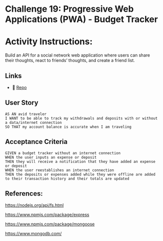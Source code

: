 # Challenge 19: Progressive Web Applications (PWA) - Budget Tracker

# Activity Instructions:

Build an API for a social network web application where users can share their thoughts, react to friends’ thoughts, and create a friend list. 

## Links

* 💾 [Repo](https://github.com/gallolopez1/Social-Network-API)

## User Story

```
AS AN avid traveler
I WANT to be able to track my withdrawals and deposits with or without a data/internet connection
SO THAT my account balance is accurate when I am traveling 
```

## Acceptance Criteria

```
GIVEN a budget tracker without an internet connection
WHEN the user inputs an expense or deposit
THEN they will receive a notification that they have added an expense or deposit
WHEN the user reestablishes an internet connection
THEN the deposits or expenses added while they were offline are added to their transaction history and their totals are updated
```
## References:
https://nodejs.org/api/fs.html

https://www.npmjs.com/package/express

https://www.npmjs.com/package/mongoose

https://www.mongodb.com/